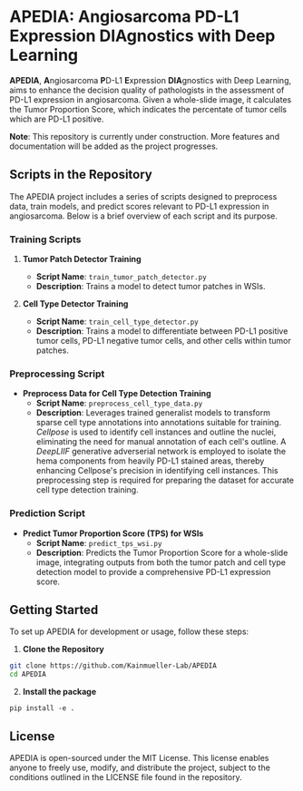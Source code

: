 # **APEDIA**: **A**ngiosarcoma **P**D-L1 **E**xpression **DIA**gnostics with Deep Learning

**APEDIA**, **A**ngiosarcoma **P**D-L1 **E**xpression **DIA**gnostics with Deep Learning, aims to enhance the decision quality of pathologists in the assessment of PD-L1 expression in angiosarcoma. Given a whole-slide image, it calculates the Tumor Proportion Score, which indicates the percentate of tumor cells which are PD-L1 positive.

**Note**: This repository is currently under construction. More features and documentation will be added as the project progresses.

## Scripts in the Repository

The APEDIA project includes a series of scripts designed to preprocess data, train models, and predict scores relevant to PD-L1 expression in angiosarcoma. Below is a brief overview of each script and its purpose.

### Training Scripts

1. **Tumor Patch Detector Training**
   - **Script Name**: `train_tumor_patch_detector.py`
   - **Description**: Trains a model to detect tumor patches in WSIs.

2. **Cell Type Detector Training**
   - **Script Name**: `train_cell_type_detector.py`
   - **Description**: Trains a model to differentiate between PD-L1 positive tumor cells, PD-L1 negative tumor cells, and other cells within tumor patches.

### Preprocessing Script

- **Preprocess Data for Cell Type Detection Training**
  - **Script Name**: `preprocess_cell_type_data.py`
  - **Description**: Leverages trained generalist models to transform sparse cell type annotations into annotations suitable for training. *Cellpose* is used to identify cell instances and outline the nuclei, eliminating the need for manual annotation of each cell's outline. A *DeepLIIF* generative adverserial network is employed to isolate the hema components from heavily PD-L1 stained areas, thereby enhancing Cellpose's precision in identifying cell instances. This preprocessing step is required for preparing the dataset for accurate cell type detection training.

### Prediction Script

- **Predict Tumor Proportion Score (TPS) for WSIs**
  - **Script Name**: `predict_tps_wsi.py`
  - **Description**: Predicts the Tumor Proportion Score for a whole-slide image, integrating outputs from both the tumor patch and cell type detection model to provide a comprehensive PD-L1 expression score. 

## Getting Started

To set up APEDIA for development or usage, follow these steps:

1. **Clone the Repository**

```sh
git clone https://github.com/Kainmueller-Lab/APEDIA
cd APEDIA
```

2. **Install the package**

```
pip install -e .
```

## License

APEDIA is open-sourced under the MIT License. This license enables anyone to freely use, modify, and distribute the project, subject to the conditions outlined in the LICENSE file found in the repository.
